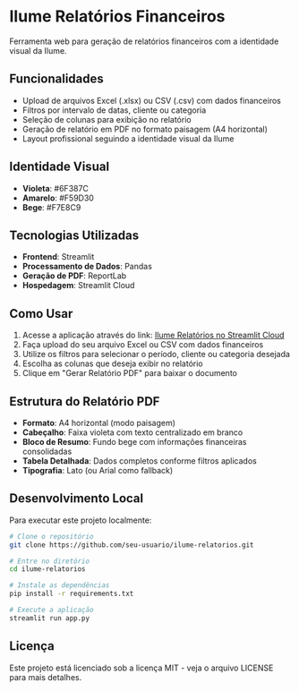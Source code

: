 # Ilume Relatórios Financeiros

Ferramenta web para geração de relatórios financeiros com a identidade visual da Ilume.

## Funcionalidades

- Upload de arquivos Excel (.xlsx) ou CSV (.csv) com dados financeiros
- Filtros por intervalo de datas, cliente ou categoria
- Seleção de colunas para exibição no relatório
- Geração de relatório em PDF no formato paisagem (A4 horizontal)
- Layout profissional seguindo a identidade visual da Ilume

## Identidade Visual

- **Violeta**: #6F387C
- **Amarelo**: #F59D30
- **Bege**: #F7E8C9

## Tecnologias Utilizadas

- **Frontend**: Streamlit
- **Processamento de Dados**: Pandas
- **Geração de PDF**: ReportLab
- **Hospedagem**: Streamlit Cloud

## Como Usar

1. Acesse a aplicação através do link: [Ilume Relatórios no Streamlit Cloud](https://ilume-relatorios.streamlit.app/)
2. Faça upload do seu arquivo Excel ou CSV com dados financeiros
3. Utilize os filtros para selecionar o período, cliente ou categoria desejada
4. Escolha as colunas que deseja exibir no relatório
5. Clique em "Gerar Relatório PDF" para baixar o documento

## Estrutura do Relatório PDF

- **Formato**: A4 horizontal (modo paisagem)
- **Cabeçalho**: Faixa violeta com texto centralizado em branco
- **Bloco de Resumo**: Fundo bege com informações financeiras consolidadas
- **Tabela Detalhada**: Dados completos conforme filtros aplicados
- **Tipografia**: Lato (ou Arial como fallback)

## Desenvolvimento Local

Para executar este projeto localmente:

```bash
# Clone o repositório
git clone https://github.com/seu-usuario/ilume-relatorios.git

# Entre no diretório
cd ilume-relatorios

# Instale as dependências
pip install -r requirements.txt

# Execute a aplicação
streamlit run app.py
```

## Licença

Este projeto está licenciado sob a licença MIT - veja o arquivo LICENSE para mais detalhes.
